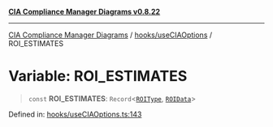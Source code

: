 [**CIA Compliance Manager Diagrams v0.8.22**](../../../README.md)

***

[CIA Compliance Manager Diagrams](../../../modules.md) / [hooks/useCIAOptions](../README.md) / ROI\_ESTIMATES

# Variable: ROI\_ESTIMATES

> `const` **ROI\_ESTIMATES**: `Record`\<[`ROIType`](../type-aliases/ROIType.md), [`ROIData`](../interfaces/ROIData.md)\>

Defined in: [hooks/useCIAOptions.ts:143](https://github.com/Hack23/cia-compliance-manager/blob/5eebba14bef5523072dd8c486c1cd0c7c18766fc/src/hooks/useCIAOptions.ts#L143)
